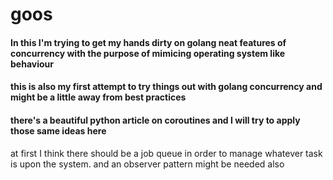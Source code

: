 # goos

#### In this I'm trying to get my hands dirty on golang neat features of concurrency with the purpose of mimicing operating system like behaviour
#### this is also my first attempt to try things out with golang concurrency and might be a little away from best practices
#### there's a beautiful python article on coroutines and I will try to apply those same ideas here


at first I think there should be a job queue in order to manage whatever task is upon the system.
and an observer pattern might be needed also


